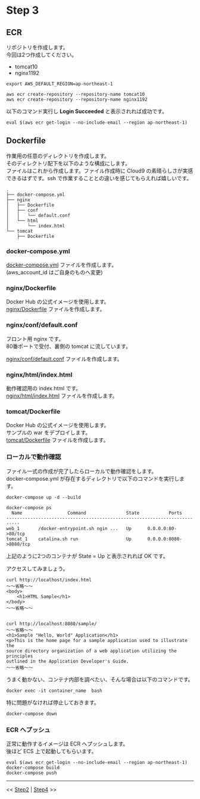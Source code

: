 # Step 3
## ECR
リポジトリを作成します。  
今回は2つ作成してください。  

* tomcat10
* nginx1192

```
export AWS_DEFAULT_REGION=ap-northeast-1

aws ecr create-repository --repository-name tomcat10
aws ecr create-repository --repository-name nginx1192
```

以下のコマンド実行し **Login Succeeded** と表示されれば成功です。  

```
eval $(aws ecr get-login --no-include-email --region ap-northeast-1)
```

## Dockerfile
作業用の任意のディレクトリを作成します。  
そのディレクトリ配下を以下のような構成にします。  
ファイルはこれから作成します。ファイル作成時に Cloud9 の素晴らしさが実感できるはずです。ssh で作業することとの違いを感じてもらえれば嬉しいです。  

```
.
├── docker-compose.yml
├── nginx
│   ├── Dockerfile
│   ├── conf
│   │   └── default.conf
│   └── html
│       └── index.html
└── tomcat
    ├── Dockerfile
```

### docker-compose.yml
[docker-compose.yml](docker-compose.yml) ファイルを作成します。  
(aws_account_id はご自身のものへ変更)    

### nginx/Dockerfile
Docker Hub の公式イメージを使用します。  
[nginx/Dockerfile](nginx/Dockerfile) ファイルを作成します。  

### nginx/conf/default.conf
フロント用 nginx です。  
80番ポートで受付、裏側の tomcat に流しています。  

[nginx/conf/default.conf](nginx/conf/default.conf) ファイルを作成します。  

### nginx/html/index.html
動作確認用の index.html です。  
[nginx/html/index.html](nginx/html/index.html) ファイルを作成します。  

### tomcat/Dockerfile
Docker Hub の公式イメージを使用します。  
サンプルの war をデプロイします。  
[tomcat/Dockerfile](tomcat/Dockerfile) ファイルを作成します。  

### ローカルで動作確認
ファイル一式の作成が完了したらローカルで動作確認をします。  
docker-compose.yml が存在するディレクトリで以下のコマンドを実行します。  

```
docker-compose up -d --build

docker-compose ps
  Name                 Command               State           Ports         
---------------------------------------------------------------------------
web_1       /docker-entrypoint.sh ngin ...   Up      0.0.0.0:80->80/tcp    
tomcat_1    catalina.sh run                  Up      0.0.0.0:8080->8080/tcp
```

上記のように2つのコンテナが State = Up と表示されれば OK です。  

アクセスしてみましょう。  

```
curl http://localhost/index.html
～～省略～～
<body>
    <h1>HTML Sample</h1>
</body>
～～省略～～


curl http://localhost:8080/sample/
～～省略～～
<h1>Sample "Hello, World" Application</h1>
<p>This is the home page for a sample application used to illustrate the
source directory organization of a web application utilizing the principles
outlined in the Application Developer's Guide.
～～省略～～
```

うまく動かない、コンテナ内部を調べたい、そんな場合は以下のコマンドです。  

```
docker exec -it container_name  bash
```

特に問題がなければ停止しておきます。  
```
docker-compose down
```

### ECR へプッシュ
正常に動作するイメージは ECR へプッシュします。  
後ほど ECS 上で起動してもらいます。  

```
eval $(aws ecr get-login --no-include-email --region ap-northeast-1)
docker-compose build
docker-compose push
```

----

<< [Step2](../step2/README.md)  |  [Step4](../step4/README.md)  >>
